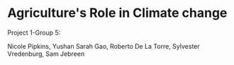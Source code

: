 # Agriculture's Role in Climate change  
Project 1-Group 5: 

Nicole Pipkins, Yushan Sarah Gao, Roberto De La Torre, Sylvester Vredenburg, Sam Jebreen

